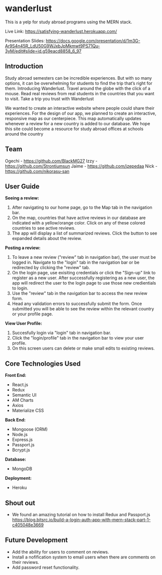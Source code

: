 # wanderlust
This is a yelp for study abroad programs using the MERN stack.

Live Link: https://satisfying-wanderlust.herokuapp.com/

Presentation Slides: https://docs.google.com/presentation/d/1m3G-Ar9S4n45R_LdU50G9WJxbJpMkmwt9PS71Qu-3yM/edit#slide=id.g59eacd8858_6_97

## Introduction

Study abroad semesters can be incredible experiences. But with so many options, it can be overwhelming for students to find the trip that’s right for them. Introducing Wanderlust. Travel around the globe with the click of a mouse. Read real reviews from real students in the countries that you want to visit. Take a trip you trust with Wanderlust

We wanted to create an interactive website where people could share their experiences. For the design of our app, we planned to create an interactive, responsive map as our centerpiece. This map automatically updates whenever a review for a new country is added to our database. We hope this site could become a resource for study abroad offices at schools around the country

## Team
Ogechi - https://github.com/BlackMG27
Izzy - https://github.com/Strontiumsun
Jaime  - https://github.com/jzepedaa
Nick - https://github.com/nikorasu-san

## User Guide
**Seeing a review:**
1. After navigating to our home page, go to the Map tab in the navigation bar.
2. On the map, countries that have active reviews in our database are indicated with a yellow/orange color. Click on any of these colored countries to see active reviews.
3. The app will display a list of summarized reviews. Click the button to see expanded details about the review.

**Posting a review:**
1. To leave a new review ("review" tab in navigation bar), the user must be logged in. Navigate to the "login" tab in the navigation bar or be redirected by clicking the "review" tab.
2. On the login page, use exisiting credentials or click the "Sign-up" link to register as a new user. After successfully registering as a new user, the app will redirect the user to the login page to use those new credientials to login. 
3. Use the "review" tab in the navigation bar to access the new review form.
4. Head any validation errors to successfully submit the form. Once submitted you will be able to see the review within the relevant country or your profile page.

**View User Profile:**
1. Succesfully login via "login" tab in navigation bar.
2. Click the "login/profile" tab in the navigation bar to view your user profile.
3. On this screen users can delete or make small edits to existing reviews.


## Core Technologies Used
**Front End:**
- React.js
- Redux
- Semantic UI
- AM Charts
- Axios
- Materialize CSS

**Back End:**
- Mongoose (ORM)
- Node.js
- Express.js
- Passport.js
- Bcrypt.js

**Database:**
- MongoDB

**Deployment:**
- Heroku

## Shout out 
- We found an amazing tutorial on how to install Redux and Passport.js https://blog.bitsrc.io/build-a-login-auth-app-with-mern-stack-part-1-c405048e3669

## Future Development

- Add the ability for users to comment on reviews. 
- Install a nofification system to email users when there are comments on their reviews.
- Add password reset functionality.

